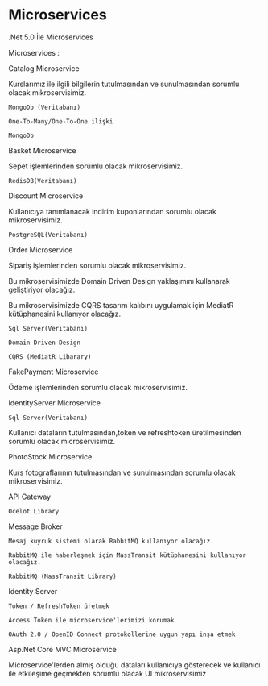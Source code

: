 # Microservices
.Net 5.0 İle Microservices

Microservices :

Catalog Microservice

Kurslarımız ile ilgili bilgilerin tutulmasından ve sunulmasından sorumlu olacak mikroservisimiz.

    MongoDb (Veritabanı)

    One-To-Many/One-To-One ilişki

    MongoDb

Basket Microservice

Sepet işlemlerinden sorumlu olacak mikroservisimiz.

    RedisDB(Veritabanı)

Discount Microservice

Kullanıcıya tanımlanacak indirim kuponlarından sorumlu olacak mikroservisimiz.

    PostgreSQL(Veritabanı)

Order Microservice

Sipariş işlemlerinden sorumlu olacak mikroservisimiz.

Bu mikroservisimizde Domain Driven Design yaklaşımını kullanarak geliştiriyor olacağız.

Bu mikroservisimizde CQRS tasarım kalıbını uygulamak için MediatR kütüphanesini kullanıyor olacağız.

    Sql Server(Veritabanı)

    Domain Driven Design

    CQRS (MediatR Libarary)

FakePayment Microservice

Ödeme işlemlerinden sorumlu olacak mikroservisimiz.

IdentityServer Microservice

    Sql Server(Veritabanı)

Kullanıcı dataların tutulmasından,token ve refreshtoken üretilmesinden sorumlu olacak microservisimiz.

PhotoStock Microservice

Kurs fotograflarının tutulmasından ve sunulmasından sorumlu olacak mikroservisimiz.

API Gateway

    Ocelot Library

Message Broker

    Mesaj kuyruk sistemi olarak RabbitMQ kullanıyor olacağız.

    RabbitMQ ile haberleşmek için MassTransit kütüphanesini kullanıyor olacağız.

    RabbitMQ (MassTransit Library)

Identity Server

    Token / RefreshToken üretmek

    Access Token ile microservice'lerimizi korumak

    OAuth 2.0 / OpenID Connect protokollerine uygun yapı inşa etmek

Asp.Net Core MVC Microservice

Microservice'lerden almış olduğu dataları kullanıcıya gösterecek ve kullanıcı ile etkileşime geçmekten sorumlu olacak UI mikroservisimiz
